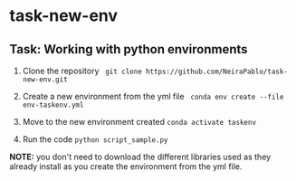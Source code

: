 # task-new-env
## Task: Working with python environments

1. Clone the repository
	` git clone https://github.com/NeiraPablo/task-new-env.git`

2. Create a new environment from the yml file
	` conda env create --file env-taskenv.yml`

3. Move to the new environment created
	`conda activate taskenv`	

4. Run the code 
	`python script_sample.py`

**NOTE:** you don't need to download the different libraries used as they already install 
as you create the environment from the yml file.
